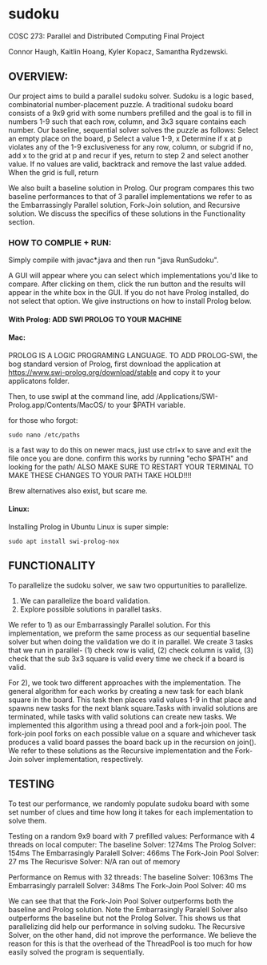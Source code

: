 # sudoku
COSC 273: Parallel and Distributed Computing Final Project

Connor Haugh, Kaitlin Hoang, Kyler Kopacz, Samantha Rydzewski.

## **OVERVIEW:**
Our project aims to build a parallel sudoku solver. Sudoku is a logic based, combinatorial number-placement puzzle.
A traditional sudoku board consists of a 9x9 grid with some numbers prefilled and the goal is to fill in numbers 1-9 such that each row, column, and 3x3 square contains each number. 
Our baseline, sequential solver solves the puzzle as follows:
  Select an empty place on the board, p 
  Select a value 1-9, x
  Determine if x at p violates any of the 1-9 exclusiveness for any row, column, or subgrid
    if no, add x to the grid at p and recur
    if yes, return to step 2 and select another value. If no values are valid, backtrack and remove the last value added.
  When the grid is full, return

We also built a baseline solution in Prolog.
Our program compares this two baseline performances to that of 3 parallel implementations we refer to as the Embarrassingly Parallel solution, Fork-Join solution, and Recursive solution.
We discuss the specifics of these solutions in the Functionality section.


### **HOW TO COMPLIE + RUN:**
Simply compile with javac*.java and then run "java RunSudoku". 

A GUI will appear where you can select which implementations you'd like to compare.
After clicking on them, click the run button and the results will appear in the white box in the GUI.
If you do not have Prolog installed, do not select that option.
We give instructions on how to install Prolog below.

#### **With Prolog: ADD SWI PROLOG TO YOUR MACHINE** 
#### **Mac:**

PROLOG IS A LOGIC PROGRAMING LANGUAGE. TO ADD PROLOG-SWI, the bog standard version of Prolog, first download the application at https://www.swi-prolog.org/download/stable and copy it to your applicatons folder.

Then, to use swipl at the command line, add /Applications/SWI-Prolog.app/Contents/MacOS/ to your $PATH variable.

for those who forgot: 
```
sudo nano /etc/paths
``` 
is a fast way to do this on newer macs, just use ctrl+x to save and exit the file once you are done. confirm this works by running "echo $PATH" and looking for the path/ ALSO MAKE SURE TO RESTART YOUR TERMINAL TO MAKE THESE CHANGES TO YOUR PATH TAKE HOLD!!!!

Brew alternatives also exist, but scare me.

#### **Linux**:

Installing Prolog in Ubuntu Linux is super simple: 
```
sudo apt install swi-prolog-nox
```


## **FUNCTIONALITY**
To parallelize the sudoku solver, we saw two oppurtunities to parallelize.
  1) We can parallelize the board validation.
  2) Explore possible solutions in parallel tasks.

We refer to 1) as our Embarrassingly Parallel solution. For this implementation, we preform the same process as our sequential baseline solver but when doing the validation we do it in parallel. We create 3 tasks that we run in parallel-  (1) check row is valid, (2) check column is valid, (3) check that the sub 3x3 square is valid every time we check if a board is valid.

For 2), we took two different approaches with the implementation. 
The general algorithm for each works by creating a new task for each blank square in the board. This task then places valid values 1-9 in that place and spawns new tasks for the next blank square.Tasks with invalid solutions are terminated, while tasks with valid solutions can create new tasks.
We implemented this algorithm using a thread pool and a fork-join pool. The fork-join pool forks on each possible value on a square and whichever task produces a valid board passes the board back up in the recursion on join().
We refer to these solutions as the Recursive implementation and the Fork-Join solver implementation, respectively.


## **TESTING**
To test our performance, we randomly populate sudoku board with some set number of clues and time how long it takes for each implementation to solve them.

Testing on a random 9x9 board with 7 prefilled values:
  Performance with 4 threads on local computer:
    The baseline Solver: 1274ms 
    The Prolog Solver: 154ms 
    The Embarrasingly Paralell Solver: 466ms 
    The Fork-Join Pool Solver: 27 ms 
    The Recurisve Solver: N/A ran out of memory

  Performance on Remus with 32 threads:
    The baseline Solver: 1063ms 
    The Embarrasingly parralell Solver: 348ms 
    The Fork-Join Pool Solver: 40 ms

We can see that that the Fork-Join Pool Solver outperforms both the baseline and Prolog solution. Note the Embarrasingly Paralell Solver also outperforms the baseline but not the Prolog Solver. This shows us that parallelizing did help our performance in solving sudoku. 
The Recursive Solver, on the other hand, did not improve the performance. We believe the reason for this is that the overhead of the ThreadPool is too much for how easily solved the program is sequentially. 
